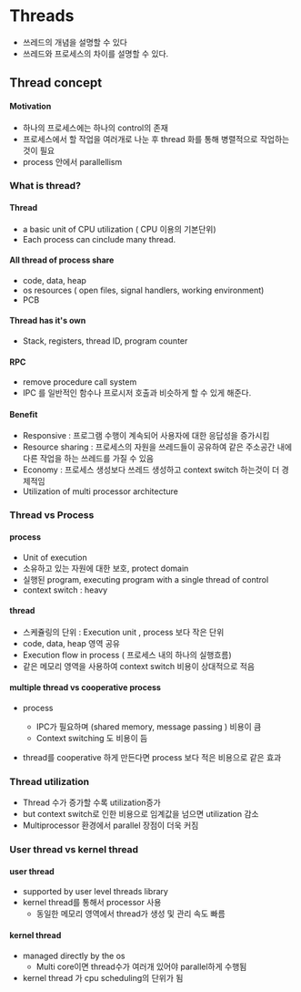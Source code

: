 # Threads

- 쓰레드의 개념을 설명할 수 있다
- 쓰레드와 프로세스의 차이를 설명할 수 있다.

## Thread concept

#### Motivation

- 하나의 프로세스에는 하나의 control의 존재
- 프로세스에서 할 작업을 여러개로 나눈 후 thread 화를 통해 병렬적으로 작업하는 것이 필요
- process 안에서 parallellism 

### What is thread?

#### Thread

- a basic unit of CPU utilization ( CPU 이용의 기본단위)
- Each process can cinclude many thread.

#### All thread of process share

- code, data, heap
- os resources ( open files, signal handlers, working environment)
- PCB

#### Thread has it's own

- Stack, registers, thread ID, program counter

#### RPC

- remove procedure call system
- IPC 를 일반적인 함수나 프로시저 호출과 비슷하게 할 수 있게 해준다. 

#### Benefit

- Responsive : 프로그램 수행이 계속되어 사용자에 대한 응답성을 증가시킴
- Resource sharing : 프로세스의 자원을 쓰레드들이 공유하여 같은 주소공간 내에 다른 작업을 하는 쓰레드를 가질 수 있음
- Economy :  프로세스 생성보다 쓰레드 생성하고 context switch 하는것이 더 경제적임
- Utilization of multi processor architecture

### Thread vs Process

#### process

- Unit of execution
- 소유하고 있는 자원에 대한 보호, protect domain
- 실행된 program, executing program with a single thread of control
- context switch : heavy

#### thread

- 스케쥴링의 단위 : Execution unit , process 보다 작은 단위
- code, data, heap 영역 공유
- Execution flow in process ( 프로세스 내의 하나의 실행흐름)
- 같은 메모리 영역을 사용하여 context switch 비용이 상대적으로 적음

#### multiple thread vs cooperative process

- process
  -  IPC가 필요하며 (shared memory, message passing ) 비용이 큼
  - Context switching 도 비용이 듬

- thread를 cooperative 하게 만든다면 process 보다 적은 비용으로 같은 효과 

### Thread utilization

- Thread 수가 증가할 수록 utilization증가
- but context switch로 인한 비용으로 임계값을 넘으면 utilization 감소
- Multiprocessor 환경에서 parallel 장점이 더욱 커짐



### User thread vs kernel thread

#### user thread

- supported by user level threads library
- kernel thread를 통해서 processor 사용
  - 동일한 메모리 영역에서 thread가 생성 및 관리 속도 빠름

#### kernel thread

- managed directly by the os
  - Multi core이면 thread수가 여러개 있어야 parallel하게 수행됨
- kernel thread 가 cpu scheduling의 단위가 됨